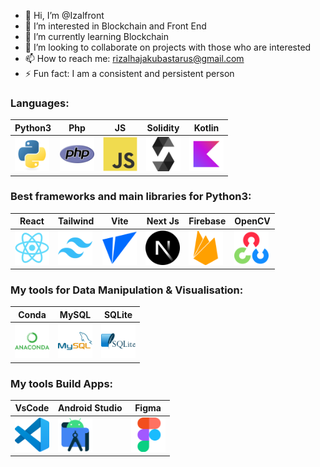- 👋 Hi, I’m @Izalfront
- 👀 I’m interested in Blockchain and Front End
- 🌱 I’m currently learning Blockchain
- 💞️ I’m looking to collaborate on projects with those who are interested
- 📫 How to reach me: rizalhajakubastarus@gmail.com
- ⚡ Fun fact: I am a consistent and persistent person

### Languages:
| Python3 | Php | JS | Solidity | Kotlin |
|----------|----------|----------|-----|-----|
|  <img src="https://github.com/devicons/devicon/blob/master/icons/python/python-original.svg" title="Python"  alt="Python" width="55" height="55"/> |  <img src="https://github.com/devicons/devicon/blob/master/icons/php/php-original.svg" title="PHP"  alt="PHP" width="55" height="55"/> |  <img src="https://github.com/devicons/devicon/blob/master/icons/javascript/javascript-original.svg" title="JavaScript" alt="JavaScript" width="55" height="55"/> |  <img src="https://github.com/devicons/devicon/blob/master/icons/solidity/solidity-original.svg" title="Solidity" alt="Solidity" width="55" height="55"/>|  <img src="https://github.com/devicons/devicon/blob/master/icons/kotlin/kotlin-original.svg" title="Kotlin" alt="Kotlin" width="55" height="55"/>| 

### Best frameworks and main libraries for Python3:

| React | Tailwind | Vite | Next Js | Firebase | OpenCV |
|----------|----------|----------|----------|----------|----------|
|  <img src="https://github.com/devicons/devicon/blob/master/icons/react/react-original.svg" title="React"  alt="React" width="55" height="55"/>|  <img src="https://github.com/devicons/devicon/blob/master/icons/tailwindcss/tailwindcss-plain.svg" title="Tailwind"  alt="Tailwind" width="55" height="55"/>|  <img src="https://github.com/devicons/devicon/blob/master/icons/vite/vite-original.svg" title="Vite" alt="Vite" width="55" height="55"/>|  <img src="https://github.com/devicons/devicon/blob/master/icons/nextjs/nextjs-original.svg" title="Next Js" alt="Next Js" width="55" height="55"/>|  <img src="https://github.com/devicons/devicon/blob/master/icons/firebase/firebase-plain.svg" title="Firebase" alt="Firebase" width="55" height="55"/>| <img src="https://github.com/devicons/devicon/blob/master/icons/opencv/opencv-original.svg" title="OpenCV" alt="OpenCV" width="55" height="55"/>|

### My tools for Data Manipulation & Visualisation:

| Conda | MySQL | SQLite |
|----------|----------|----------|
|<img src="https://github.com/devicons/devicon/blob/master/icons/anaconda/anaconda-original-wordmark.svg" title="Anaconda" alt="Conda" width="55" height="55"/>|<img src="https://github.com/devicons/devicon/blob/master/icons/mysql/mysql-original-wordmark.svg" title="MySQL" alt="MySQL" width="55" height="55"/>|<img src="https://github.com/devicons/devicon/blob/master/icons/sqlite/sqlite-original-wordmark.svg" title="SQLite" alt="SQLite" width="55" height="55"/>|

### My tools Build Apps:

| VsCode | Android Studio | Figma |
|----------|----------|----------|
|<img src="https://github.com/devicons/devicon/blob/master/icons/vscode/vscode-original.svg" title="VsCode" alt="VsCode" width="55" height="55"/>|<img src="https://github.com/devicons/devicon/blob/master/icons/androidstudio/androidstudio-original.svg" title="Android Studio" alt="Android Studio" width="55" height="55"/>|<img src="https://github.com/devicons/devicon/blob/master/icons/figma/figma-original.svg" title="Figma" alt="Figma" width="55" height="55"/>|


